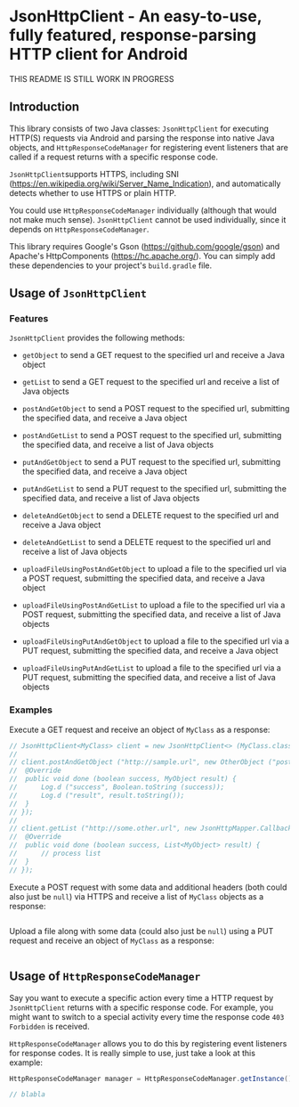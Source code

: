 # JsonHttpClient - An easy-to-use, fully featured, response-parsing HTTP client for Android

THIS README IS STILL WORK IN PROGRESS

## Introduction

This library consists of two Java classes: `JsonHttpClient` for executing HTTP(S) requests via Android and parsing the response into native Java objects, and `HttpResponseCodeManager` for registering event listeners that are called if a request returns with a specific response code.

`JsonHttpClient`supports HTTPS, including SNI (https://en.wikipedia.org/wiki/Server_Name_Indication), and automatically detects whether to use HTTPS or plain HTTP.

You could use `HttpResponseCodeManager` individually (although that would not make much sense). `JsonHttpClient` cannot be used individually, since it depends on `HttpResponseCodeManager`.

This library requires Google's Gson (https://github.com/google/gson) and Apache's HttpComponents (https://hc.apache.org/). You can simply add these dependencies to your project's `build.gradle` file.

## Usage of `JsonHttpClient`

### Features

`JsonHttpClient` provides the following methods:

- `getObject` to send a GET request to the specified url and receive a Java object

- `getList` to send a GET request to the specified url and receive a list of Java objects

- `postAndGetObject` to send a POST request to the specified url, submitting the specified data, and receive a Java object

- `postAndGetList` to send a POST request to the specified url, submitting the specified data, and receive a list of Java objects

- `putAndGetObject` to send a PUT request to the specified url, submitting the specified data, and receive a Java object

- `putAndGetList` to send a PUT request to the specified url, submitting the specified data, and receive a list of Java objects

- `deleteAndGetObject` to send a DELETE request to the specified url and receive a Java object

- `deleteAndGetList` to send a DELETE request to the specified url and receive a list of Java objects

- `uploadFileUsingPostAndGetObject` to upload a file to the specified url via a POST request, submitting the specified data, and receive a Java object

- `uploadFileUsingPostAndGetList` to upload a file to the specified url via a POST request, submitting the specified data, and receive a list of Java objects

- `uploadFileUsingPutAndGetObject` to upload a file to the specified url via a PUT request, submitting the specified data, and receive a Java object

- `uploadFileUsingPutAndGetList` to upload a file to the specified url via a PUT request, submitting the specified data, and receive a list of Java objects

### Examples

Execute a GET request and receive an object of `MyClass` as a response:

```java
// JsonHttpClient<MyClass> client = new JsonHttpClient<> (MyClass.class);
//
// client.postAndGetObject ("http://sample.url", new OtherObject ("postdata1", "postdata2"), new JsonHttpMapper.Callback<MyObject> () {
// 	@Override
// 	public void done (boolean success, MyObject result) {
// 		Log.d ("success", Boolean.toString (success));
// 		Log.d ("result", result.toString());
// 	}
// });
//
// client.getList ("http://some.other.url", new JsonHttpMapper.Callback<List<MyObject>> () {
// 	@Override
// 	public void done (boolean success, List<MyObject> result) {
// 		// process list
// 	}
// });
```

Execute a POST request with some data and additional headers (both could also just be `null`) via HTTPS and receive a list of `MyClass` objects as a response:

```java

```

Upload a file along with some data (could also just be `null`) using a PUT request and receive an object of `MyClass` as a response:

```java

```

## Usage of `HttpResponseCodeManager`

Say you want to execute a specific action every time a HTTP request by `JsonHttpClient` returns with a specific response code. For example, you might want to switch to a special activity every time the response code `403 Forbidden` is received.

`HttpResponseCodeManager` allows you to do this by registering event listeners for response codes. It is really simple to use, just take a look at this example:

```java
HttpResponseCodeManager manager = HttpResponseCodeManager.getInstance();

// blabla
```
